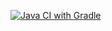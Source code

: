 [![Java CI with Gradle](https://github.com/PavelMerkul/Selenide/actions/workflows/main.yml/badge.svg)](https://github.com/PavelMerkul/Selenide/actions/workflows/main.yml)
